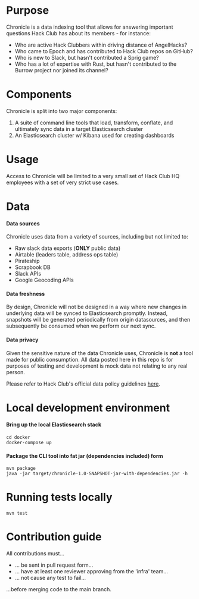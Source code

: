# Purpose
Chronicle is a data indexing tool that allows for answering important questions Hack Club has about its members - for instance:
* Who are active Hack Clubbers within driving distance of AngelHacks?
* Who came to Epoch and has contributed to Hack Club repos on GitHub?
* Who is new to Slack, but hasn't contributed a Sprig game?
* Who has a lot of expertise with Rust, but hasn't contributed to the Burrow project nor joined its channel?

# Components
Chronicle is split into two major components:
1. A suite of command line tools that load, transform, conflate, and ultimately sync data in a target Elasticsearch cluster
1. An Elasticsearch cluster w/ Kibana used for creating dashboards

# Usage
Access to Chronicle will be limited to a very small set of Hack Club HQ employees with a set of very strict use cases.

# Data
#### Data sources
Chronicle uses data from a variety of sources, including but not limited to:
* Raw slack data exports (**ONLY** public data)
* Airtable (leaders table, address ops table)
* Pirateship
* Scrapbook DB
* Slack APIs
* Google Geocoding APIs

#### Data freshness
By design, Chronicle will not be designed in a way where new changes in underlying data will be synced to Elasticsearch promptly.  Instead, snapshots will be generated periodically from origin datasources, and then subsequently be consumed when we perform our next sync.

#### Data privacy
Given the sensitive nature of the data Chronicle uses, Chronicle is **not** a tool made for public consumption.  All data posted here in this repo is for purposes of testing and development is mock data not relating to any real person.

Please refer to Hack Club's official data policy guidelines [here](http://please.fill.me.in.com).

# Local development environment

#### Bring up the local Elasticsearch stack
```
cd docker
docker-compose up
```

#### Package the CLI tool into fat jar (dependencies included) form
```
mvn package
java -jar target/chronicle-1.0-SNAPSHOT-jar-with-dependencies.jar -h
```

# Running tests locally
```
mvn test
```

# Contribution guide
All contributions must...
* ... be sent in pull request form...
* ... have at least one reviewer approving from the 'infra' team...
* ... not cause any test to fail...

...before merging code to the main branch.
